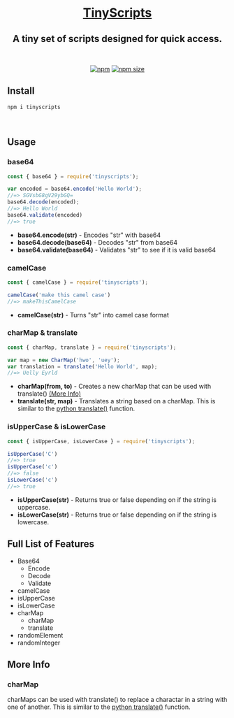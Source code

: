 <h1 align="center"><a href="https://www.npmjs.com/package/tinyscripts" target="_blank"> TinyScripts </a></h1>

<h2 align="center"> A tiny set of scripts designed for quick access. </h2>
<br>
<div align="center">

[![npm](https://img.shields.io/npm/v/tinyscripts)](https://www.npmjs.com/package/tinyscripts)
[![npm size](https://img.shields.io/bundlephobia/min/tinyscripts)](https://www.npmjs.com/package/tinyscripts)
</div>

## Install
```
npm i tinyscripts
```
<br>

## Usage

### base64
```js
const { base64 } = require('tinyscripts');

var encoded = base64.encode('Hello World');
//=> SGVsbG8gV29ybGQ=
base64.decode(encoded);
//=> Hello World
base64.validate(encoded)
//=> true
```
- **base64.encode(str)** - Encodes "str" with base64
- **base64.decode(base64)** - Decodes "str" from base64
- **base64.validate(base64)** - Validates "str" to see if it is valid base64

### camelCase
```js
const { camelCase } = require('tinyscripts');

camelCase('make this camel case')
//=> makeThisCamelCase
```
- **camelCase(str)** - Turns "str" into camel case format

### charMap & translate
```js
const { charMap, translate } = require('tinyscripts');

var map = new CharMap('hwo', 'uey');
var translation = translate('Hello World', map);
//=> Uelly Eyrld
```
- **charMap(from, to)** - Creates a new charMap that can be used with translate() [(More Info)](#charMap)
- **translate(str, map)** - Translates a string based on a charMap. This is similar to the [python translate()](https://www.w3schools.com/python/ref_string_translate.asp) function.

### isUpperCase & isLowerCase
```js
const { isUpperCase, isLowerCase } = require('tinyscripts');

isUpperCase('C')
//=> true
isUpperCase('c')
//=> false
isLowerCase('c')
//=> true
```
- **isUpperCase(str)** - Returns true or false depending on if the string is uppercase.
- **isLowerCase(str)** - Returns true or false depending on if the string is lowercase.

## Full List of Features
- Base64
    - Encode
    - Decode
    - Validate
- camelCase
- isUpperCase
- isLowerCase
- charMap
    - charMap
    - translate
- randomElement
- randomInteger

## More Info
### charMap
charMaps can be used with translate() to replace a charactar in a string with one of another. This is similar to the [python translate()](https://www.w3schools.com/python/ref_string_translate.asp) function. 
